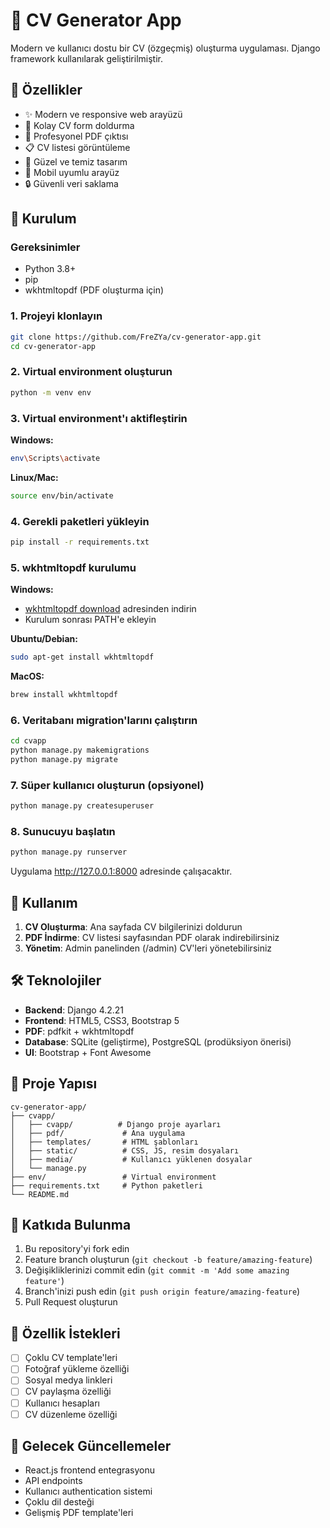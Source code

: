 # 📄 CV Generator App

Modern ve kullanıcı dostu bir CV (özgeçmiş) oluşturma uygulaması. Django framework kullanılarak geliştirilmiştir.

## 🌟 Özellikler

- ✨ Modern ve responsive web arayüzü
- 📝 Kolay CV form doldurma
- 📄 Profesyonel PDF çıktısı
- 📋 CV listesi görüntüleme
- 🎨 Güzel ve temiz tasarım
- 📱 Mobil uyumlu arayüz
- 🔒 Güvenli veri saklama

## 🚀 Kurulum

### Gereksinimler
- Python 3.8+
- pip
- wkhtmltopdf (PDF oluşturma için)

### 1. Projeyi klonlayın
```bash
git clone https://github.com/FreZYa/cv-generator-app.git
cd cv-generator-app
```

### 2. Virtual environment oluşturun
```bash
python -m venv env
```

### 3. Virtual environment'ı aktifleştirin
**Windows:**
```bash
env\Scripts\activate
```
**Linux/Mac:**
```bash
source env/bin/activate
```

### 4. Gerekli paketleri yükleyin
```bash
pip install -r requirements.txt
```

### 5. wkhtmltopdf kurulumu

**Windows:**
- [wkhtmltopdf download](https://wkhtmltopdf.org/downloads.html) adresinden indirin
- Kurulum sonrası PATH'e ekleyin

**Ubuntu/Debian:**
```bash
sudo apt-get install wkhtmltopdf
```

**MacOS:**
```bash
brew install wkhtmltopdf
```

### 6. Veritabanı migration'larını çalıştırın
```bash
cd cvapp
python manage.py makemigrations
python manage.py migrate
```

### 7. Süper kullanıcı oluşturun (opsiyonel)
```bash
python manage.py createsuperuser
```

### 8. Sunucuyu başlatın
```bash
python manage.py runserver
```

Uygulama http://127.0.0.1:8000 adresinde çalışacaktır.

## 📖 Kullanım

1. **CV Oluşturma**: Ana sayfada CV bilgilerinizi doldurun
2. **PDF İndirme**: CV listesi sayfasından PDF olarak indirebilirsiniz
3. **Yönetim**: Admin panelinden (/admin) CV'leri yönetebilirsiniz

## 🛠️ Teknolojiler

- **Backend**: Django 4.2.21
- **Frontend**: HTML5, CSS3, Bootstrap 5
- **PDF**: pdfkit + wkhtmltopdf
- **Database**: SQLite (geliştirme), PostgreSQL (prodüksiyon önerisi)
- **UI**: Bootstrap + Font Awesome

## 📁 Proje Yapısı

```
cv-generator-app/
├── cvapp/
│   ├── cvapp/          # Django proje ayarları
│   ├── pdf/             # Ana uygulama
│   ├── templates/       # HTML şablonları
│   ├── static/          # CSS, JS, resim dosyaları
│   ├── media/           # Kullanıcı yüklenen dosyalar
│   └── manage.py
├── env/                 # Virtual environment
├── requirements.txt     # Python paketleri
└── README.md
```

## 🤝 Katkıda Bulunma

1. Bu repository'yi fork edin
2. Feature branch oluşturun (`git checkout -b feature/amazing-feature`)
3. Değişikliklerinizi commit edin (`git commit -m 'Add some amazing feature'`)
4. Branch'inizi push edin (`git push origin feature/amazing-feature`)
5. Pull Request oluşturun

## 🌟 Özellik İstekleri

- [ ] Çoklu CV template'leri
- [ ] Fotoğraf yükleme özelliği
- [ ] Sosyal medya linkleri
- [ ] CV paylaşma özelliği
- [ ] Kullanıcı hesapları
- [ ] CV düzenleme özelliği

## 🚀 Gelecek Güncellemeler

- React.js frontend entegrasyonu
- API endpoints
- Kullanıcı authentication sistemi
- Çoklu dil desteği
- Gelişmiş PDF template'leri 